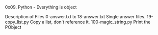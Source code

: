 0x09. Python - Everything is object

Description of Files
0-answer.txt to 18-answer.txt
Single answer files.
19-copy_list.py
Copy a list, don't reference it.
100-magic_string.py
Print the PObject
